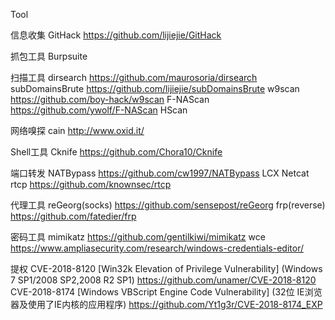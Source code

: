 Tool

信息收集
    GitHack             https://github.com/lijiejie/GitHack

抓包工具
    Burpsuite

扫描工具
    dirsearch           https://github.com/maurosoria/dirsearch
    subDomainsBrute     https://github.com/lijiejie/subDomainsBrute
    w9scan              https://github.com/boy-hack/w9scan
    F-NAScan            https://github.com/ywolf/F-NAScan
    HScan               

网络嗅探
    cain                http://www.oxid.it/
    
Shell工具
    Cknife              https://github.com/Chora10/Cknife

端口转发
    NATBypass           https://github.com/cw1997/NATBypass
    LCX
    Netcat
    rtcp                https://github.com/knownsec/rtcp

代理工具
    reGeorg(socks)      https://github.com/sensepost/reGeorg
    frp(reverse)        https://github.com/fatedier/frp

密码工具
    mimikatz            https://github.com/gentilkiwi/mimikatz
    wce                 https://www.ampliasecurity.com/research/windows-credentials-editor/


提权
	CVE-2018-8120 [Win32k Elevation of Privilege Vulnerability] (Windows 7 SP1/2008 SP2,2008 R2 SP1)
		https://github.com/unamer/CVE-2018-8120
	CVE-2018-8174 [Windows VBScript Engine Code Vulnerability] (32位 IE浏览器及使用了IE内核的应用程序)
		https://github.com/Yt1g3r/CVE-2018-8174_EXP